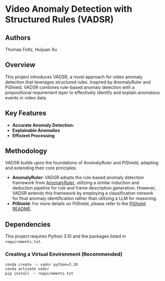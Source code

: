 # Video Anomaly Detection with Structured Rules (VADSR)

## Authors

Thomas Foltz, Huijuan Xu

## Overview

This project introduces VADSR, a novel approach for video anomaly detection that leverages structured rules. Inspired by AnomalyRuler and PiShield, VADSR combines rule-based anomaly detection with a propositional requirement layer to effectively identify and explain anomalous events in video data.

## Key Features

*   **Accurate Anomaly Detection:**
*   **Explainable Anomalies**
*   **Efficient Processing**

## Methodology

VADSR builds upon the foundations of AnomalyRuler and PiShield, adapting and extending their core principles:

*   **AnomalyRuler:**  VADSR adopts the rule-based anomaly detection framework from [AnomalyRuler](https://github.com/Yuchen413/AnomalyRuler), utilizing a similar induction and deduction pipeline for rule and frame description generation. However, VADSR extends this framework by employing a classification network for final anomaly identification rather than utilizing a LLM for reasoning.
*   **PiShield:** For more details on PiShield, please refer to the [PiShield README](./pishield/README.md).

## Dependencies

This project requires Python 3.10 and the packages listed in `requirements.txt`.

### Creating a Virtual Environment (Recommended)

```bash
conda create -n vadsr python=3.10
conda activate vadsr
pip install -r requirements.txt
```
